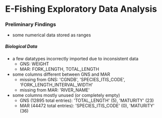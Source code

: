 # E-Fishing Exploratory Data Analysis

### Preliminary Findings
* some numerical data stored as ranges

##### Biological Data
* a few datatypes incorrectly imported due to inconsistent data
  * GNS: WEIGHT
  * MAR: FORK_LENGTH, TOTAL_LENGTH
* some columns different between GNS and MAR
  * missing from GNS: 'CGNDB', 'SPECIES_ITIS_CODE', 'FORK_LENGTH_INTERVAL_WIDTH'
  * missing from MAR: 'RIVER_NAME'
* some columns mostly unused (or completely empty)
  * GNS (12895 total entries): 'TOTAL_LENGTH' (5), 'MATURITY' (23)
  * MAR (44472 total entries): 'SPECIES_ITIS_CODE' (0), 'MATURITY' (36)
